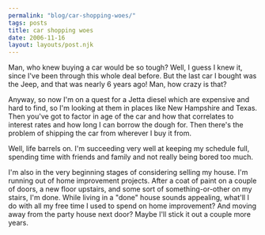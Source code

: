 ```yaml
---
permalink: "blog/car-shopping-woes/"
tags: posts
title: car shopping woes
date: 2006-11-16
layout: layouts/post.njk
---
```


Man, who knew buying a car would be so tough? Well, I guess I knew it, since I've been through this whole deal before. But the last car I bought was the Jeep, and that was nearly 6 years ago! Man, how crazy is that?

Anyway, so now I'm on a quest for a Jetta diesel which are expensive and hard to find, so I'm looking at them in places like New Hampshire and Texas. Then you've got to factor in age of the car and how that correlates to interest rates and how long I can borrow the dough for. Then there's the problem of shipping the car from wherever I buy it from.

Well, life barrels on. I'm succeeding very well at keeping my schedule full, spending time with friends and family and not really being bored too much. 

I'm also in the very beginning stages of considering selling my house. I'm running out of home improvement projects. After a coat of paint on a couple of doors, a new floor upstairs, and some sort of something-or-other on my stairs, I'm done. While living in a "done" house sounds appealing, what'll I do with all my free time I used to spend on home improvement? And moving away from the party house next door? Maybe I'll stick it out a couple more years.